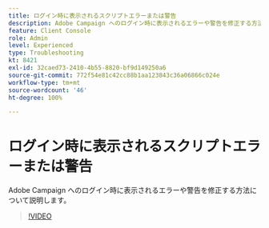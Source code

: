 ```yaml
---
title: ログイン時に表示されるスクリプトエラーまたは警告
description: Adobe Campaign へのログイン時に表示されるエラーや警告を修正する方法について説明します。
feature: Client Console
role: Admin
level: Experienced
type: Troubleshooting
kt: 8421
exl-id: 32caed73-2410-4b55-8820-bf9d149250a6
source-git-commit: 772f54e81c42cc88b1aa123843c36a06866c024e
workflow-type: tm+mt
source-wordcount: '46'
ht-degree: 100%

---
```


# ログイン時に表示されるスクリプトエラーまたは警告

Adobe Campaign へのログイン時に表示されるエラーや警告を修正する方法について説明します。

>[!VIDEO](https://video.tv.adobe.com/v/335975?quality=12)
